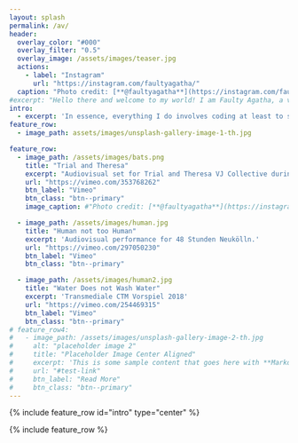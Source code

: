 ```yaml
---
layout: splash
permalink: /av/
header:
  overlay_color: "#000"
  overlay_filter: "0.5"
  overlay_image: /assets/images/teaser.jpg
  actions:
    - label: "Instagram"
      url: "https://instagram.com/faultyagatha/"
  caption: "Photo credit: [**@faultyagatha**](https://instagram.com/faultyagatha/)"
#excerpt: "Hello there and welcome to my world! I am Faulty Agatha, a visual artist and creative technologist living in Berlin."
intro: 
  - excerpt: 'In essence, everything I do involves coding at least to some extent: some works more, some works less. Yet there are visual pieces that fit better to be called audiovisual pieces.'
feature_row:
  - image_path: assets/images/unsplash-gallery-image-1-th.jpg

feature_row:
  - image_path: /assets/images/bats.png
    title: "Trial and Theresa"
    excerpt: "Audiovisual set for Trial and Theresa VJ Collective during 48 Stunden Neukölln at Café Kosmetiksalon Babette"
    url: "https://vimeo.com/353768262"
    btn_label: "Vimeo"
    btn_class: "btn--primary"
    image_caption: #"Photo credit: [**@faultyagatha**](https://instagram.com/faultyagatha/)"

  - image_path: /assets/images/human.jpg
    title: "Human not too Human"
    excerpt: 'Audiovisual performance for 48 Stunden Neukölln.'
    url: "https://vimeo.com/297050230"
    btn_label: "Vimeo"
    btn_class: "btn--primary"

  - image_path: /assets/images/human2.jpg
    title: "Water Does not Wash Water"
    excerpt: 'Transmediale CTM Vorspiel 2018'
    url: "https://vimeo.com/254469315"
    btn_label: "Vimeo"
    btn_class: "btn--primary"
# feature_row4:
#   - image_path: /assets/images/unsplash-gallery-image-2-th.jpg
#     alt: "placeholder image 2"
#     title: "Placeholder Image Center Aligned"
#     excerpt: 'This is some sample content that goes here with **Markdown** formatting. Centered with `type="center"`'
#     url: "#test-link"
#     btn_label: "Read More"
#     btn_class: "btn--primary"
---
```


{% include feature_row id="intro" type="center" %}

{% include feature_row %}

<!-- {% include feature_row id="feature_row2" type="right" %}

{% include feature_row id="feature_row3" type="center" %}

{% include feature_row id="feature_row4" type="center" %} -->